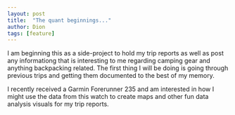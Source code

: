 ```yaml
---
layout: post
title:  "The quant beginnings..."
author: Dion
tags: [feature]
---
```

I am beginning this as a side-project to hold my trip reports as well as post any informationg that is interesting to me regarding camping gear and anything backpacking related. The first thing I will be doing is going through previous trips and getting them documented to the best of my memory.

I recently received a Garmin Forerunner 235 and am interested in how I might use the data from this watch to create maps and other fun data analysis visuals for my trip reports.